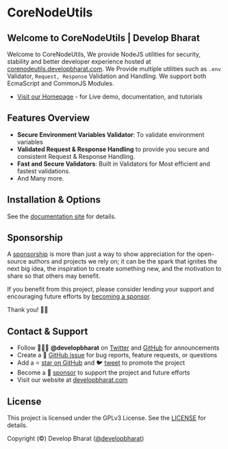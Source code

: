 # CoreNodeUtils

## Welcome to CoreNodeUtils | Develop Bharat

Welcome to CoreNodeUtils, We provide NodeJS utilities for security, stability and better developer experience hosted at [corenodeutils.developbharat.com](//developbharat.github.io/corenodeutils). We Provide multiple utilities such as `.env` Validator, `Request, Response` Validation and Handling. We support both EcmaScript and CommonJS Modules.

- [Visit our Homepage](https://developbharat.github.io/corenodeutils) - for Live demo, documentation, and tutorials

## Features Overview

- **Secure Environment Variables Validator**: To validate environment variables
- **Validated Request & Response Handling** to provide you secure and consistent Request & Response Handling.
- **Fast and Secure Validators**: Built in Validators for Most efficient and fastest validations.
- And Many more.

## Installation & Options

See the [documentation site](https://developbharat.github.io/corenodeutils) for details.

## Sponsorship

A [sponsorship](https://github.com/sponsors/developbharat) is more than just a way to show appreciation for the open-source authors and projects we rely on; it can be the spark that ignites the next big idea, the inspiration to create something new, and the motivation to share so that others may benefit.

If you benefit from this project, please consider lending your support and encouraging future efforts by [becoming a sponsor](https://github.com/sponsors/developbharat).

Thank you! 🙏🏻

## Contact & Support

- Follow 👨🏻‍💻 **@developbharat** on [Twitter](https://twitter.com/BharatDevelop) and [GitHub](https://github.com/developbharat) for announcements
- Create a 💬 [GitHub issue](https://github.com/developbharat/CoreNodeUtils/issues) for bug reports, feature requests, or questions
- Add a ⭐️ [star on GitHub](https://github.com/developbharat/CoreNodeUtils) and 🐦 [tweet](https://twitter.com/intent/tweet?url=https%3A%2F%2Fgithub.com%2Fdevelopbharat%2FCoreNodeUtils&hashtags=nodejs,developers,node%20library,javascript,corenodeutils) to promote the project
- Become a 💖 [sponsor](https://github.com/sponsors/developbharat) to support the project and future efforts
- Visit our website at [developbharat.com](https://www.developbharat.com)

## License

This project is licensed under the GPLv3 License. See the [LICENSE](https://github.com/developbharat/CoreNodeUtils/blob/master/LICENSE) for details.

Copyright (©) Develop Bharat ([@developbharat](https://www.developbharat.com))
